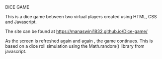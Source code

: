 DICE GAME 

This is a dice game between two virtual players created using HTML, CSS and Javascript.

The site can be found at https://manaswini1832.github.io/Dice-game/

As the screen is refreshed again and again , the game continues. This is based on a dice roll simulation using the Math.random() library from javascript.

